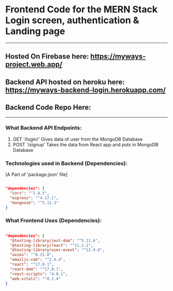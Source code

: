# Frontend Code for the MERN Stack Login screen, authentication & Landing page
----------------------
## Hosted On Firebase here: https://myways-project.web.app/
## Backend API hosted on heroku here: https://myways-backend-login.herokuapp.com/
## Backend Code Repo Here: 
----------------------
### What Backend API Endpoints:
1. GET '/login/<email-of-user>' Gives data of user from the MongoDB Database
2. POST '/signup' Takes the data from React app and puts in MongoDB Database

 ### Technologies used in Backend (Dependencies):
[A Part of 'package.json' file]

```JSON

"dependencies": {
  "cors": "^2.8.5",
  "express": "^4.17.1",
  "mongoose": "^5.11.3"
}

```

### What Frontend Uses (Dependencies):
```JSON

"dependencies": {
  "@testing-library/jest-dom": "^5.11.6",
  "@testing-library/react": "^11.2.2",
  "@testing-library/user-event": "^12.4.0",
  "axios": "^0.21.0",
  "emailjs-com": "^2.6.4",
  "react": "^17.0.1",
  "react-dom": "^17.0.1",
  "react-scripts": "4.0.1",
  "web-vitals": "^0.2.4"
}

```
